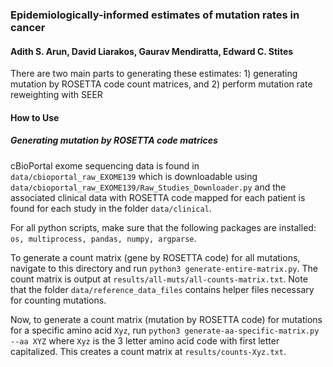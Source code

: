 ### Epidemiologically-informed estimates of mutation rates in cancer
#### Adith S. Arun, David Liarakos, Gaurav Mendiratta, Edward C. Stites

There are two main parts to generating these estimates: 1) generating mutation by ROSETTA code count matrices, and 2) perform mutation rate reweighting with SEER

#### How to Use

##### Generating mutation by ROSETTA code matrices

cBioPortal exome sequencing data is found in `data/cbioportal_raw_EXOME139` which is downloadable using `data/cbioportal_raw_EXOME139/Raw_Studies_Downloader.py` and the associated clinical data with ROSETTA code mapped for each patient is found for each study in the folder `data/clinical`. 

For all python scripts, make sure that the following packages are installed: `os, multiprocess, pandas, numpy, argparse`. 

To generate a count matrix (gene by ROSETTA code) for all mutations, navigate to this directory and run `python3 generate-entire-matrix.py`. The count matrix is output at `results/all-muts/all-counts-matrix.txt`. Note that the folder `data/reference_data_files` contains helper files necessary for counting mutations. 

Now, to generate a count matrix (mutation by ROSETTA code) for mutations for a specific amino acid `Xyz`, run `python3 generate-aa-specific-matrix.py --aa XYZ` where `Xyz` is the 3 letter amino acid code with first letter capitalized. This creates a count matrix at `results/counts-Xyz.txt`. 
